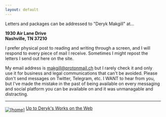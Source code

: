 ```yaml
---
layout: default
---
```


Letters and packages can be addressed to "Deryk Makgill" at...

<p><strong>1930 Air Lane Drive<br>
  Nashville, TN 37210</strong></p>

I prefer physical post to reading and writing through a screen, and I will respond to every piece of mail I receive. Sometimes I might repost the letters I 
send out here on the site.

My email address is makgill@protonmail.ch but I rarely check it and only use it for business and legal communications that can't be avoided. Please don't send messages on Twitter, Telegram, etc. I WANT to hear from you, but I've made the mistake in the past of being available on every messaging and social platform you can be available on and it was unmanagable and distracting.

<hr>

<a href="index.html"><img src="http://www.gkc.org.uk/gifs/home.gif" align="MIDDLE" alt="[home]"></a>
  <a href="index.html">Up to Deryk's Works on the Web</a>
